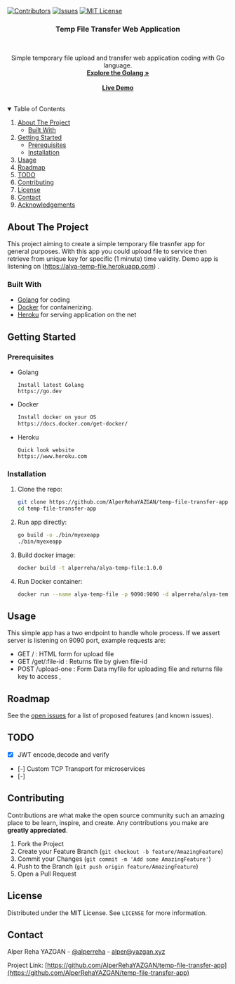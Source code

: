 [![Contributors][contributors-shield]][contributors-url]
  [![Issues][issues-shield]][issues-url]
  [![MIT License][license-shield]][license-url]

<p align="center">
  <h3 align="center">Temp File Transfer Web Application</h3>
  <br/>
  


  <p align="center">
    Simple temporary file upload and transfer web application coding with Go language.
    <br />
    <a href="https://go.dev/"><strong>Explore the Golang »</strong></a>
    <br />
    <br />
    <a href="https://alya-temp-file.herokuapp.com/"><strong>Live Demo</strong></a>
    <br />
    <br />
  </p>
</p>

<!-- TABLE OF CONTENTS -->
<details open="open">
  <summary>Table of Contents</summary>
  <ol>
    <li>
      <a href="#about-the-project">About The Project</a>
      <ul>
        <li><a href="#built-with">Built With</a></li>
      </ul>
    </li>
    <li>
      <a href="#getting-started">Getting Started</a>
      <ul>
        <li><a href="#prerequisites">Prerequisites</a></li>
        <li><a href="#installation">Installation</a></li>
      </ul>
    </li>
    <li><a href="#usage">Usage</a></li>
    <li><a href="#roadmap">Roadmap</a></li>
    <li><a href="#todo">TODO</a></li>
    <li><a href="#contributing">Contributing</a></li>
    <li><a href="#license">License</a></li>
    <li><a href="#contact">Contact</a></li>
    <li><a href="#acknowledgements">Acknowledgements</a></li>
  </ol>
</details>

## About The Project
This project aiming to create a simple temporary file trasnfer app for general purposes. With this app you could upload 
file to service then retrieve from unique key for specific (1 minute) time validity. Demo app is listening on (https://alya-temp-file.herokuapp.com)
. 

### Built With

- [Golang](https://go.dev/) for coding
- [Docker](https://www.docker.com) for containerizing.
- [Heroku](https://heroku.com/) for serving application on the net

## Getting Started
### Prerequisites

- Golang
  ```
  Install latest Golang  
  https://go.dev 
  ```  
- Docker
  ```sh
  Install docker on your OS  
  https://docs.docker.com/get-docker/  
  ```
- Heroku
  ```
  Quick look website  
  https://www.heroku.com 
  ```  


### Installation

1. Clone the repo:
   ```sh
   git clone https://github.com/AlperRehaYAZGAN/temp-file-transfer-app.git  
   cd temp-file-transfer-app
   ```
1. Run app directly:
   ```sh
   go build -o ./bin/myexeapp
   ./bin/myexeapp
   ```
2. Build docker image:
   ```sh
   docker build -t alperreha/alya-temp-file:1.0.0
   ```
3. Run Docker container:
   ```sh
   docker run --name alya-temp-file -p 9090:9090 -d alperreha/alya-temp-file:1.0.0
   ```

## Usage

This simple app has a two endpoint to handle whole process. If we assert server is listening on 9090 port, example requests are:

- GET / : HTML form for upload file  
- GET /get/:file-id : Returns file by given file-id   
- POST /upload-one : Form Data myfile for uploading file and returns file key to access  ,

## Roadmap

See the [open issues](https://github.com/AlperRehaYAZGAN/temp-file-transfer-app/issues) for a list of proposed features (and known issues).

## TODO  
- [X] JWT encode,decode and verify  
- [-] Custom TCP Transport for microservices  
- [-] 

## Contributing

Contributions are what make the open source community such an amazing place to be learn, inspire, and create. Any contributions you make are **greatly appreciated**.

1. Fork the Project
2. Create your Feature Branch (`git checkout -b feature/AmazingFeature`)
3. Commit your Changes (`git commit -m 'Add some AmazingFeature'`)
4. Push to the Branch (`git push origin feature/AmazingFeature`)
5. Open a Pull Request

## License

Distributed under the MIT License. See `LICENSE` for more information.

## Contact

Alper Reha YAZGAN - [@alperreha](https://twitter.com/alperreha) - alper@yazgan.xyz

Project Link: [https://github.com/AlperRehaYAZGAN/temp-file-transfer-app](https://github.com/AlperRehaYAZGAN/temp-file-transfer-app)


<!-- MARKDOWN LINKS & IMAGES -->
<!-- https://www.markdownguide.org/basic-syntax/#reference-style-links -->

[contributors-shield]: https://img.shields.io/github/contributors/AlperRehaYAZGAN/temp-file-transfer-app.svg?style=for-the-badge
[contributors-url]: https://github.com/AlperRehaYAZGAN/temp-file-transfer-app/graphs/contributors
[issues-shield]: https://img.shields.io/github/issues/AlperRehaYAZGAN/temp-file-transfer-app.svg?style=for-the-badge
[issues-url]: https://github.com/AlperRehaYAZGAN/temp-file-transfer-app/issues
[license-shield]: https://img.shields.io/github/license/AlperRehaYAZGAN/temp-file-transfer-app.svg?style=for-the-badge
[license-url]: https://github.com/AlperRehaYAZGAN/temp-file-transfer-app/blob/master/LICENCE
